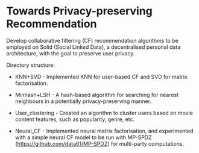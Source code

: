 # Towards Privacy-preserving Recommendation 
Develop collaborative filtering (CF) recommendation algorithms to be employed on Solid (Social Linked Data), a decentralised personal data architecture, with the goal to preserve user privacy.


Directory structure:

- KNN+SVD - Implemented KNN for user-based CF and SVD for matrix factorisation.

- Minhash+LSH - A hash-based algorithm for searching for nearest neighbours in a potentially privacy-preserving manner. 

- User_clustering - Created an algorithm to cluster users based on movie content features, such as popularity, genre, etc.

- Neural_CF - Implemented neural matrix factorisation, and experimented with a simple neural CF model to be run with MP-SPDZ (https://github.com/data61/MP-SPDZ) for multi-party computations. 
